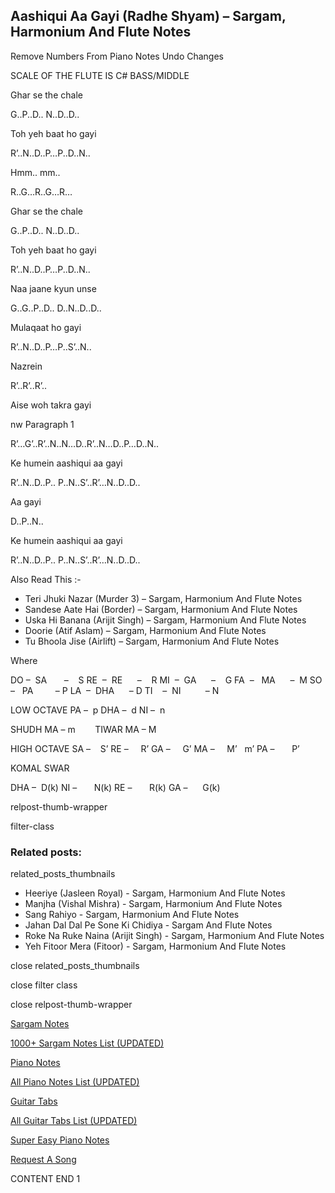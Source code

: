 
## Aashiqui Aa Gayi (Radhe Shyam) – Sargam, Harmonium And Flute Notes

Remove Numbers From Piano Notes
Undo Changes

SCALE OF THE FLUTE IS C# BASS/MIDDLE

Ghar se the chale

G..P..D.. N..D..D..

Toh yeh baat ho gayi

R’..N..D..P…P..D..N..

Hmm.. mm..

R..G…R..G…R…

Ghar se the chale

G..P..D.. N..D..D..

Toh yeh baat ho gayi

R’..N..D..P…P..D..N..

Naa jaane kyun unse

G..G..P..D.. D..N..D..D..

Mulaqaat ho gayi

R’..N..D..P…P..S’..N..

Nazrein

R’..R’..R’..

Aise woh takra gayi

nw Paragraph 1

R’…G’..R’..N..N…D..R’..N…D..P…D..N..

Ke humein aashiqui aa gayi

R’..N..D..P.. P..N..S’..R’…N..D..D..

Aa gayi

D..P..N..

Ke humein aashiqui aa gayi

R’..N..D..P.. P..N..S’..R’…N..D..D..

Also Read This :-

* Teri Jhuki Nazar (Murder 3) – Sargam, Harmonium And Flute Notes
* Sandese Aate Hai (Border) – Sargam, Harmonium And Flute Notes
* Uska Hi Banana (Arijit Singh) – Sargam, Harmonium And Flute Notes
* Doorie (Atif Aslam) – Sargam, Harmonium And Flute Notes
* Tu Bhoola Jise (Airlift) – Sargam, Harmonium And Flute Notes

Where

DO –  SA       –    S
RE  –  RE      –    R
MI  –  GA      –    G
FA  –   MA      –  M
SO  –   PA         – P
LA  –  DHA      – D
TI    –  NI          – N

LOW OCTAVE
PA –  p
DHA –  d
NI –  n

SHUDH MA – m        TIWAR MA – M

HIGH OCTAVE
SA –    S’
RE –     R’
GA –     G’
MA –     M’   m’
PA –       P’

KOMAL SWAR

DHA –  D(k)
NI –       N(k)
RE –       R(k)
GA –      G(k)

relpost-thumb-wrapper

filter-class

### Related posts:

related_posts_thumbnails

* Heeriye (Jasleen Royal) - Sargam, Harmonium And Flute Notes
* Manjha (Vishal Mishra) - Sargam, Harmonium And Flute Notes
* Sang Rahiyo - Sargam, Harmonium And Flute Notes
* Jahan Dal Dal Pe Sone Ki Chidiya - Sargam And Flute Notes
* Roke Na Ruke Naina (Arijit Singh) - Sargam, Harmonium And Flute Notes
* Yeh Fitoor Mera (Fitoor) - Sargam, Harmonium And Flute Notes

close related_posts_thumbnails

close filter class

close relpost-thumb-wrapper

[Sargam Notes](https://www.notationsworld.com/sargam-notes.html)

[1000+ Sargam Notes List (UPDATED)](https://www.notationsworld.com/all-songs-list-sargam-notes.html)

[Piano Notes](https://www.notationsworld.com/piano-notes.html)

[All Piano Notes List (UPDATED)](https://www.notationsworld.com/all-songs-list-piano-notes.html)

[Guitar Tabs](https://www.notationsworld.com/guitar-tabs.html)

[All Guitar Tabs List (UPDATED)](https://www.notationsworld.com/all-songs-list-guitar-tabs.html)

[Super Easy Piano Notes](https://studywall.in/)

[Request A Song](https://www.notationsworld.com/request-a-song.html)

CONTENT END 1

